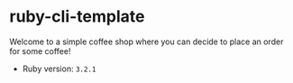 # ruby-cli-template

Welcome to a simple coffee shop where you can decide to place an order for some coffee!

- Ruby version: `3.2.1`
